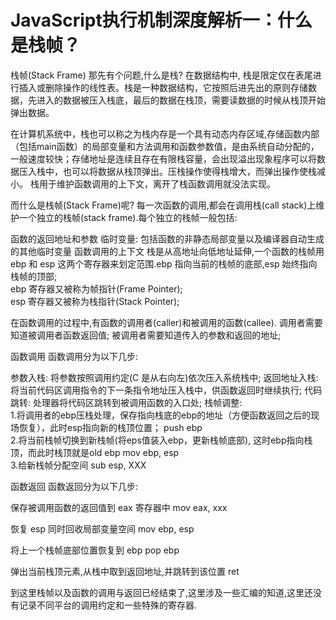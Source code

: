 # JavaScript执行机制深度解析一：什么是栈帧？

栈帧(Stack Frame)
那先有个问题,什么是栈?
在数据结构中, 栈是限定仅在表尾进行插入或删除操作的线性表。栈是一种数据结构，它按照后进先出的原则存储数据，先进入的数据被压入栈底，最后的数据在栈顶，需要读数据的时候从栈顶开始弹出数据。

在计算机系统中，栈也可以称之为栈内存是一个具有动态内存区域,存储函数内部（包括main函数）的局部变量和方法调用和函数参数值，是由系统自动分配的，一般速度较快；存储地址是连续且存在有限栈容量，会出现溢出现象程序可以将数据压入栈中，也可以将数据从栈顶弹出。压栈操作使得栈增大，而弹出操作使栈减小。
栈用于维护函数调用的上下文，离开了栈函数调用就没法实现。

而什么是栈帧(Stack Frame)呢?
每一次函数的调用,都会在调用栈(call stack)上维护一个独立的栈帧(stack frame).每个独立的栈帧一般包括:

函数的返回地址和参数
临时变量:  包括函数的非静态局部变量以及编译器自动生成的其他临时变量
函数调用的上下文
栈是从高地址向低地址延伸,一个函数的栈帧用ebp 和 esp 这两个寄存器来划定范围.ebp 指向当前的栈帧的底部,esp 始终指向栈帧的顶部;</br>
ebp 寄存器又被称为帧指针(Frame Pointer);</br>
esp 寄存器又被称为栈指针(Stack Pointer);

在函数调用的过程中,有函数的调用者(caller)和被调用的函数(callee).
调用者需要知道被调用者函数返回值;
被调用者需要知道传入的参数和返回的地址;

函数调用
函数调用分为以下几步:

参数入栈: 将参数按照调用约定(C 是从右向左)依次压入系统栈中;
返回地址入栈: 将当前代码区调用指令的下一条指令地址压入栈中，供函数返回时继续执行;
代码跳转: 处理器将代码区跳转到被调用函数的入口处;
栈帧调整:  </br>
1.将调用者的ebp压栈处理，保存指向栈底的ebp的地址（方便函数返回之后的现场恢复），此时esp指向新的栈顶位置； push ebp </br>
2.将当前栈帧切换到新栈帧(将eps值装入ebp，更新栈帧底部), 这时ebp指向栈顶，而此时栈顶就是old ebp  mov ebp, esp </br>
3.给新栈帧分配空间 sub esp, XXX</br>

函数返回
函数返回分为以下几步:

保存被调用函数的返回值到 eax 寄存器中 mov eax, xxx

恢复 esp 同时回收局部变量空间 mov ebp, esp

将上一个栈帧底部位置恢复到 ebp pop ebp

弹出当前栈顶元素,从栈中取到返回地址,并跳转到该位置 ret


到这里栈帧以及函数的调用与返回已经结束了,这里涉及一些汇编的知道,这里还没有记录不同平台的调用约定和一些特殊的寄存器.
